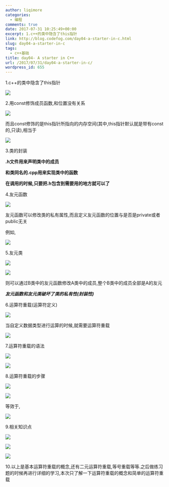 ```yaml
---
author: liqimore
categories:
  - 编程
comments: true
date: 2017-07-31 10:25:49+00:00
excerpt: 1.c++的类中隐含了this指针
link: http://blog.codefog.com/day04-a-starter-in-c.html
slug: day04-a-starter-in-c
tags:
  - c++基础
title: day04- A starter in C++
url: /2017/07/31/day04-a-starter-in-c/
wordpress_id: 655
---
```



1.c++的类中隐含了this指针

![](https://static.codefog.com/qiniu/old/2017/07/30a8bb909ef8900bcd2a60c875fa2290.png)

2.用const修饰成员函数,和位置没有关系

![](https://static.codefog.com/qiniu/old/2017/07/870f9510e407ce3f515c893f883eaa71.png)

而且const修饰的是this指针所指向的内存空间(其中,this指针默认就是带有const的,只读),相当于

![](https://static.codefog.com/qiniu/old/2017/07/0624add1aed64cd12d0ed2496321d32e.png)

3.类的封装

**.h文件用来声明类中的成员**

**和类同名的.cpp用来实现类中的函数**

**在调用的时候,只要把.h包含到需要用的地方就可以了**

4.友元函数

![](https://static.codefog.com/qiniu/old/2017/07/a193f1c3ac371f93fa3c4d20ef6b4c79.png)

友元函数可以修改类的私有属性,而且定义友元函数的位置与是否是private或者public无关

例如,

![](https://static.codefog.com/qiniu/old/2017/07/66b0b1a19d17f016f3b91d16913b38b8.png)

5.友元类

![](https://static.codefog.com/qiniu/old/2017/07/c9c4e8724d70dd2364912658e374d3e5.png)

![](https://static.codefog.com/qiniu/old/2017/07/9db9f74747b64875cf0b9c949eb07786.png)

则可以通过B类中的友元函数修改A类中的成员,整个B类中的成员全部是A的友元

_**友元函数和友元类破坏了类的私有性(封装性)**_

6.运算符重载(运算符定义)

![](https://static.codefog.com/qiniu/old/2017/07/342c4695e340b8b1dbc7a10220a68ed3.png)

当自定义数据类型进行运算的时候,就需要运算符重载

![](https://static.codefog.com/qiniu/old/2017/07/ab1dc31d3ad21f9c10f8a3db0c0c4268.png)

7.运算符重载的语法

![](https://static.codefog.com/qiniu/old/2017/07/0bc269d68e9141d7750976763bd29110.png)

![](https://static.codefog.com/qiniu/old/2017/07/f35f6f693a5c9d0476e5b9981bb0f9fd.png)

8.运算符重载的步骤

![](https://static.codefog.com/qiniu/old/2017/07/2f4137726ae7faf03a2f8cbaf8914a90.png)

![](https://static.codefog.com/qiniu/old/2017/07/923447f39d872b37bf69fdb23e953f27.png)

等效于,

![](https://static.codefog.com/qiniu/old/2017/07/51dbfd2e103795d3951320ce6179c9ea.png)

9.相关知识点

![](https://static.codefog.com/qiniu/old/2017/07/e245bd9a6308846b35e59e8a6575e065.png)

![](https://static.codefog.com/qiniu/old/2017/07/dfe5cb43830da1c284f44960ea77ec29.png)

![](https://static.codefog.com/qiniu/old/2017/07/380d2ce79b73aae81a8fa5777d416892.png)

10.以上是基本运算符重载的概念,还有二元运算符重载,等号重载等等.之后做练习题的时候再进行详细的学习,本次只了解一下运算符重载的概念和简单的运算符重载